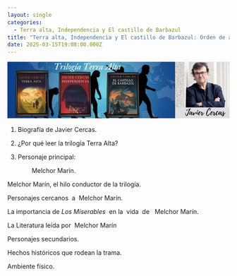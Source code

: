 ```yaml
---
layout: single
categories:
  - Terra alta, Independencia y El castillo de Barbazul
title: "Terra alta, Independencia y El castillo de Barbazul: Orden de análisis"
date: 2025-03-15T19:08:00.000Z
---
```

![](/assets/img/banner.jpg)

1. Biografía de Javier Cercas.


2. ¿Por qué leer la
   trilogía Terra Alta?
3. Personaje
   principal:  

              Melchor Marín.

Melchor Marín, el hilo conductor de la trilogía.

Personajes cercanos  a  Melchor Marín. 

La importancia de *Los Miserables*  en la  vida  de   Melchor
Marín.

La Literatura leída por  Melchor Marín

Personajes
secundarios.

Hechos
históricos que rodean la trama.

Ambiente físico.
